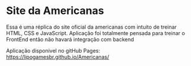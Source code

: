 # Site da Americanas

Essa é uma réplica do site oficial da americanas com intuito de treinar HTML, CSS e JavaScript.
Aplicação foi totalmente pensada para treinar o FrontEnd então não havará integração com backend

Aplicação disponivel no gitHub Pages: https://lipogamesbr.github.io/Americanas/

